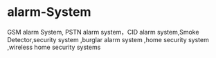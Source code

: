 alarm-System
============

GSM alarm System, PSTN alarm system，CID alarm system,Smoke Detector,security system ,burglar alarm system ,home security system ,wireless home security systems
